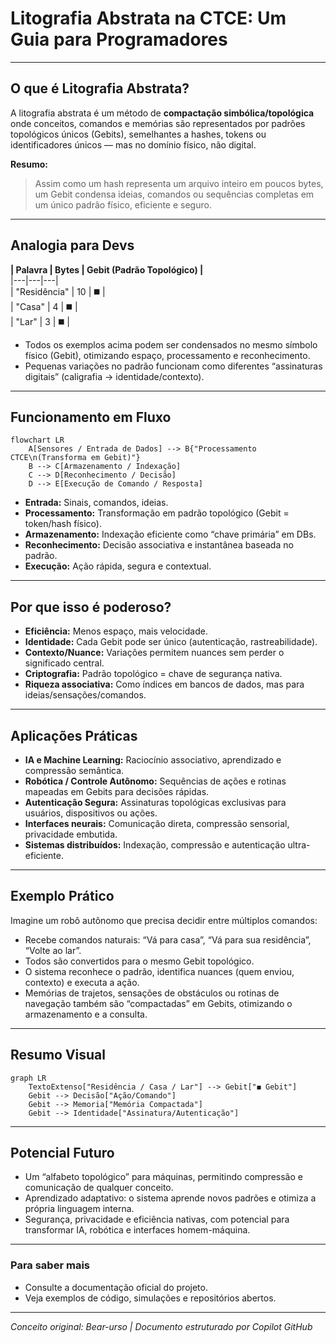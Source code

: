 # Litografia Abstrata na CTCE: Um Guia para Programadores

---

## O que é Litografia Abstrata?

A litografia abstrata é um método de **compactação simbólica/topológica** onde conceitos, comandos e memórias são representados por padrões topológicos únicos (Gebits), semelhantes a hashes, tokens ou identificadores únicos — mas no domínio físico, não digital.

**Resumo:**  
> Assim como um hash representa um arquivo inteiro em poucos bytes, um Gebit condensa ideias, comandos ou sequências completas em um único padrão físico, eficiente e seguro.

---

## Analogia para Devs

**| Palavra | Bytes | Gebit (Padrão Topológico) |**  
|---|---|---|  
| "Residência" | 10 | ◼️ |  
| "Casa" | 4 | ◼️ |  
| "Lar" | 3 | ◼️ |  

- Todos os exemplos acima podem ser condensados no mesmo símbolo físico (Gebit), otimizando espaço, processamento e reconhecimento.
- Pequenas variações no padrão funcionam como diferentes “assinaturas digitais” (caligrafia → identidade/contexto).

---

## Funcionamento em Fluxo

```mermaid
flowchart LR
    A[Sensores / Entrada de Dados] --> B{"Processamento CTCE\n(Transforma em Gebit)"}
    B --> C[Armazenamento / Indexação]
    C --> D[Reconhecimento / Decisão]
    D --> E[Execução de Comando / Resposta]
```

- **Entrada:** Sinais, comandos, ideias.
- **Processamento:** Transformação em padrão topológico (Gebit = token/hash físico).
- **Armazenamento:** Indexação eficiente como “chave primária” em DBs.
- **Reconhecimento:** Decisão associativa e instantânea baseada no padrão.
- **Execução:** Ação rápida, segura e contextual.

---

## Por que isso é poderoso?

- **Eficiência:** Menos espaço, mais velocidade.
- **Identidade:** Cada Gebit pode ser único (autenticação, rastreabilidade).
- **Contexto/Nuance:** Variações permitem nuances sem perder o significado central.
- **Criptografia:** Padrão topológico = chave de segurança nativa.
- **Riqueza associativa:** Como índices em bancos de dados, mas para ideias/sensações/comandos.

---

## Aplicações Práticas

- **IA e Machine Learning:** Raciocínio associativo, aprendizado e compressão semântica.
- **Robótica / Controle Autônomo:** Sequências de ações e rotinas mapeadas em Gebits para decisões rápidas.
- **Autenticação Segura:** Assinaturas topológicas exclusivas para usuários, dispositivos ou ações.
- **Interfaces neurais:** Comunicação direta, compressão sensorial, privacidade embutida.
- **Sistemas distribuídos:** Indexação, compressão e autenticação ultra-eficiente.

---

## Exemplo Prático

Imagine um robô autônomo que precisa decidir entre múltiplos comandos:

- Recebe comandos naturais: “Vá para casa”, “Vá para sua residência”, “Volte ao lar”.
- Todos são convertidos para o mesmo Gebit topológico.
- O sistema reconhece o padrão, identifica nuances (quem enviou, contexto) e executa a ação.
- Memórias de trajetos, sensações de obstáculos ou rotinas de navegação também são “compactadas” em Gebits, otimizando o armazenamento e a consulta.

---

## Resumo Visual

```mermaid
graph LR
    TextoExtenso["Residência / Casa / Lar"] --> Gebit["◼️ Gebit"]
    Gebit --> Decisão["Ação/Comando"]
    Gebit --> Memoria["Memória Compactada"]
    Gebit --> Identidade["Assinatura/Autenticação"]
```

---

## Potencial Futuro

- Um “alfabeto topológico” para máquinas, permitindo compressão e comunicação de qualquer conceito.
- Aprendizado adaptativo: o sistema aprende novos padrões e otimiza a própria linguagem interna.
- Segurança, privacidade e eficiência nativas, com potencial para transformar IA, robótica e interfaces homem-máquina.

---

### Para saber mais

- Consulte a documentação oficial do projeto.
- Veja exemplos de código, simulações e repositórios abertos.

---

*Conceito original: Bear-urso | Documento estruturado por Copilot GitHub*